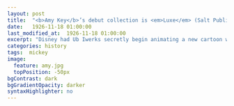 ```yaml
---
layout: post
title:  "<b>Amy Key</b>’s debut collection is <em>Luxe</em> (Salt Publishing, 2013). Her poems have appeared in <em>Poetry</em>, <em>The Poetry Review</em>, <em>The Quietus</em>, and many other publications. She coedits the online journal <em>Poems in Which</em>."
date:   1926-11-18 01:00:00
last_modified_at:  1926-11-18 01:00:00
excerpt: "Disney had Ub Iwerks secretly begin animating a new cartoon while still under contract with Universal..."
categories: history
tags:  mickey
image:
  feature: amy.jpg
  topPosition: -50px
bgContrast: dark
bgGradientOpacity: darker
syntaxHighlighter: no
---
```


